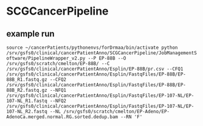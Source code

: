 # SCGCancerPipeline


## example run
`source ~/cancerPatients/pythonenvs/forDrmaa/bin/activate
python /srv/gsfs0/clinical/cancerPatientAnno/SCGCancerPipeline/JobManagementSoftware/PipelineWrapper_v2.py --P EP-88B --O /srv/gsfs0/scratch/cmelton/EP-88B/ --C /srv/gsfs0/clinical/cancerPatientAnno/Esplin/EP-88B/pr.csv --CFQ1 /srv/gsfs0/clinical/cancerPatientAnno/Esplin/FastqFiles/EP-88B/EP-88B_R1.fastq.gz --CFQ2 /srv/gsfs0/clinical/cancerPatientAnno/Esplin/FastqFiles/EP-88B/EP-88B_R2.fastq.gz --NFQ1 /srv/gsfs0/clinical/cancerPatientAnno/Esplin/FastqFiles/EP-107-NL/EP-107-NL_R1.fastq --NFQ2 /srv/gsfs0/clinical/cancerPatientAnno/Esplin/FastqFiles/EP-107-NL/EP-107-NL_R2.fastq --NL /srv/gsfs0/scratch/cmelton/EP-Adeno/EP-AdenoCa.merged.normal.RG.sorted.dedup.bam --RN 'F'`
